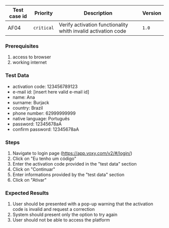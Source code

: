 Test case id | Priority | Description | Version
---|---|---|---
AF04 | `critical` | Verify activation functionality whith invalid activation code | `1.0`

### Prerequisites
1. access to browser
2. working internet

### Test Data
* activation code: 123456789123
* e-mail id: [insert here valid e-mail id]
* name: Ana
* surname: Burjack
* country: Brazil
* phone number: 62999999999
* native language: Português
* password: 12345678aA
* confirm password: 12345678aA

### Steps
1. Navigate to login page (https://app.voxy.com/v2/#/login/)
2. Click on "Eu tenho um código"
3. Enter the activation code provided in the "test data" section
4. Click on "Continuar"
5. Enter informations provided by the "test data" section
6. Click on "Ativar"

### Expected Results
1. User should be presented with a pop-up warning that the activation code is invalid and request a correction
2. System should present only the option to try again
3. User should not be able to access the platform
